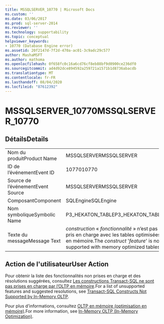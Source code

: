 ```yaml
---
title: MSSQLSERVER_10770 | Microsoft Docs
ms.custom: ''
ms.date: 03/06/2017
ms.prod: sql-server-2014
ms.reviewer: ''
ms.technology: supportability
ms.topic: conceptual
helpviewer_keywords:
- 10770 (Database Engine error)
ms.assetid: 20f2147d-7f2d-470a-ac01-3c9adc29c577
author: MashaMSFT
ms.author: mathoma
ms.openlocfilehash: 0f658fc0c16a6cd76cf8eb88bf9d0900ce236df0
ms.sourcegitcommit: ad4d92dce894592a259721a1571b1d8736abacdb
ms.translationtype: MT
ms.contentlocale: fr-FR
ms.lasthandoff: 08/04/2020
ms.locfileid: "87612392"
---
```

# <a name="mssqlserver_10770"></a><span data-ttu-id="ce4a4-102">MSSQLSERVER_10770</span><span class="sxs-lookup"><span data-stu-id="ce4a4-102">MSSQLSERVER_10770</span></span>
    
## <a name="details"></a><span data-ttu-id="ce4a4-103">Détails</span><span class="sxs-lookup"><span data-stu-id="ce4a4-103">Details</span></span>  
  
|||  
|-|-|  
|<span data-ttu-id="ce4a4-104">Nom du produit</span><span class="sxs-lookup"><span data-stu-id="ce4a4-104">Product Name</span></span>|<span data-ttu-id="ce4a4-105">MSSQLSERVER</span><span class="sxs-lookup"><span data-stu-id="ce4a4-105">MSSQLSERVER</span></span>|  
|<span data-ttu-id="ce4a4-106">ID de l’événement</span><span class="sxs-lookup"><span data-stu-id="ce4a4-106">Event ID</span></span>|<span data-ttu-id="ce4a4-107">10770</span><span class="sxs-lookup"><span data-stu-id="ce4a4-107">10770</span></span>|  
|<span data-ttu-id="ce4a4-108">Source de l’événement</span><span class="sxs-lookup"><span data-stu-id="ce4a4-108">Event Source</span></span>|<span data-ttu-id="ce4a4-109">MSSQLSERVER</span><span class="sxs-lookup"><span data-stu-id="ce4a4-109">MSSQLSERVER</span></span>|  
|<span data-ttu-id="ce4a4-110">Composant</span><span class="sxs-lookup"><span data-stu-id="ce4a4-110">Component</span></span>|<span data-ttu-id="ce4a4-111">SQLEngine</span><span class="sxs-lookup"><span data-stu-id="ce4a4-111">SQLEngine</span></span>|  
|<span data-ttu-id="ce4a4-112">Nom symbolique</span><span class="sxs-lookup"><span data-stu-id="ce4a4-112">Symbolic Name</span></span>|<span data-ttu-id="ce4a4-113">P3_HEKATON_TABLE</span><span class="sxs-lookup"><span data-stu-id="ce4a4-113">P3_HEKATON_TABLE</span></span>|  
|<span data-ttu-id="ce4a4-114">Texte du message</span><span class="sxs-lookup"><span data-stu-id="ce4a4-114">Message Text</span></span>|<span data-ttu-id="ce4a4-115">*construction* « *fonctionnalité* » n’est pas pris en charge avec les tables optimisées en mémoire.</span><span class="sxs-lookup"><span data-stu-id="ce4a4-115">The *construct* '*feature*' is not supported with memory optimized tables.</span></span>|  
  
## <a name="user-action"></a><span data-ttu-id="ce4a4-116">Action de l'utilisateur</span><span class="sxs-lookup"><span data-stu-id="ce4a4-116">User Action</span></span>  
 <span data-ttu-id="ce4a4-117">Pour obtenir la liste des fonctionnalités non prises en charge et des résolutions suggérées, consultez [Les constructions Transact-SQL ne sont pas prises en charge par l’OLTP en mémoire](../in-memory-oltp/transact-sql-constructs-not-supported-by-in-memory-oltp.md).</span><span class="sxs-lookup"><span data-stu-id="ce4a4-117">For a list of unsupported features and suggested resolutions, see [Transact-SQL Constructs Not Supported by In-Memory OLTP](../in-memory-oltp/transact-sql-constructs-not-supported-by-in-memory-oltp.md).</span></span>  
  
 <span data-ttu-id="ce4a4-118">Pour plus d’informations, consultez [OLTP en mémoire &#40;optimisation en mémoire&#41;](../in-memory-oltp/in-memory-oltp-in-memory-optimization.md).</span><span class="sxs-lookup"><span data-stu-id="ce4a4-118">For more information, see [In-Memory OLTP &#40;In-Memory Optimization&#41;](../in-memory-oltp/in-memory-oltp-in-memory-optimization.md).</span></span>  
  
  
